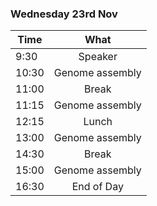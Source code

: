 ### Wednesday 23rd Nov

Time | What 
---|:---:
9:30 | Speaker 
10:30 | Genome assembly 
11:00 | Break
11:15 | Genome assembly  
12:15 | Lunch| 
13:00 | Genome assembly 
14:30 |Break
15:00| Genome assembly 
16:30 | End of Day
